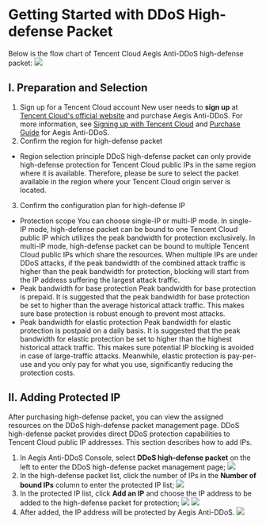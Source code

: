 # **Getting Started with DDoS High-defense Packet** #
Below is the flow chart of Tencent Cloud Aegis Anti-DDoS high-defense packet:
![](https://main.qcloudimg.com/raw/7029e392a6f9242894bea188961a296b.png)
## **I. Preparation and Selection** 
1. Sign up for a Tencent Cloud account
New user needs to **sign up** at [Tencent Cloud's official website](https://cloud.tencent.com/) and purchase Aegis Anti-DDoS. For more information, see [Signing up with Tencent Cloud](https://cloud.tencent.com/document/product/378/9603) and [Purchase Guide]() for Aegis Anti-DDoS.
2. Confirm the region for high-defense packet
 - Region selection principle
DDoS high-defense packet can only provide high-defense protection for Tencent Cloud public IPs in the same region where it is available. Therefore, please be sure to select the packet available in the region where your Tencent Cloud origin server is located.
3. Confirm the configuration plan for high-defense IP
 - Protection scope
 You can choose single-IP or multi-IP mode. In single-IP mode, high-defense packet can be bound to one Tencent Cloud public IP which utilizes the peak bandwidth for protection exclusively. In multi-IP mode, high-defense packet can be bound to multiple Tencent Cloud public IPs which share the resources. When multiple IPs are under DDoS attacks, if the peak bandwidth of the combined attack traffic is higher than the peak bandwidth for protection, blocking will start from the IP address suffering the largest attack traffic.
 - Peak bandwidth for base protection
 Peak bandwidth for base protection is prepaid. It is suggested that the peak bandwidth for base protection be set to higher than the average historical attack traffic. This makes sure base protection is robust enough to prevent most attacks.
 - Peak bandwidth for elastic protection
 Peak bandwidth for elastic protection is postpaid on a daily basis. It is suggested that the peak bandwidth for elastic protection be set to higher than the highest historical attack traffic. This makes sure potential IP blocking is avoided in case of large-traffic attacks. Meanwhile, elastic protection is pay-per-use and you only pay for what you use, significantly reducing the protection costs.

## **II. Adding Protected IP**
After purchasing high-defense packet, you can view the assigned resources on the DDoS high-defense packet management page. DDoS high-defense packet provides direct DDoS protection capabilities to Tencent Cloud public IP addresses.
This section describes how to add IPs.
1. In Aegis Anti-DDoS Console, select **DDoS high-defense packet** on the left to enter the DDoS high-defense packet management page;
 ![](https://i.imgur.com/EyS5666.jpg)
2. In the high-defense packet list, click the number of IPs in the **Number of bound IPs** column to enter the protected IP list;
 ![](https://i.imgur.com/SWyyKSx.jpg)
3. In the protected IP list, click **Add an IP** and choose the IP address to be added to the high-defense packet for protection;
 ![](https://i.imgur.com/nPTbOqg.jpg)
 ![](https://i.imgur.com/itOyZcR.jpg)
4. After added, the IP address will be protected by Aegis Anti-DDoS.
![](https://i.imgur.com/7wzmM0D.jpg)
